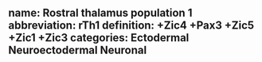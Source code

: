 name: Rostral thalamus population 1
abbreviation: rTh1
definition: +Zic4 +Pax3 +Zic5 +Zic1 +Zic3
categories: Ectodermal Neuroectodermal Neuronal
---
